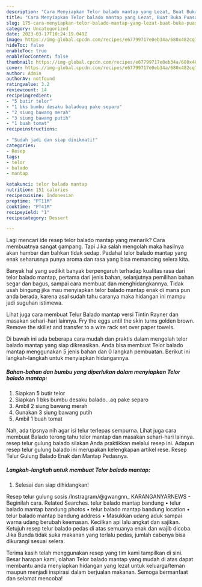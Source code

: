 ```yaml
---
description: "Cara Menyiapkan Telor balado mantap yang Lezat, Buat Buka Puasa Sempurna"
title: "Cara Menyiapkan Telor balado mantap yang Lezat, Buat Buka Puasa Sempurna"
slug: 175-cara-menyiapkan-telor-balado-mantap-yang-lezat-buat-buka-puasa-sempurna
category: Uncategorized
date: 2023-03-17T10:24:19.049Z
image: https://img-global.cpcdn.com/recipes/e67799717e0eb34a/680x482cq70/telor-balado-mantap-foto-resep-utama.jpg
hideToc: false
enableToc: true
enableTocContent: false
thumbnail: https://img-global.cpcdn.com/recipes/e67799717e0eb34a/680x482cq70/telor-balado-mantap-foto-resep-utama.jpg
cover: https://img-global.cpcdn.com/recipes/e67799717e0eb34a/680x482cq70/telor-balado-mantap-foto-resep-utama.jpg
author: Admin
authorAv: notfound
ratingvalue: 3.2
reviewcount: 14
recipeingredient:
- "5 butir telor"
- "1 bks bumbu desaku baladoaq pake separo"
- "2 siung bawang merah"
- "3 siung bawang putih"
- "1 buah tomat"
recipeinstructions:

- "Sudah jadi dan siap dinikmati!"
categories:
- Resep
tags:
- telor
- balado
- mantap

katakunci: telor balado mantap 
nutrition: 151 calories
recipecuisine: Indonesian
preptime: "PT11M"
cooktime: "PT41M"
recipeyield: "1"
recipecategory: Dessert

---
```



Lagi mencari ide resep telor balado mantap yang menarik? Cara membuatnya sangat gampang. Tapi Jika salah mengolah maka hasilnya akan hambar dan bahkan tidak sedap. Padahal telor balado mantap yang enak seharusnya punya aroma dan rasa yang bisa memancing selera kita.


Banyak hal yang sedikit banyak berpengaruh terhadap kualitas rasa dari telor balado mantap, pertama dari jenis bahan, selanjutnya pemilihan bahan segar dan bagus, sampai cara membuat dan menghidangkannya. Tidak usah bingung jika mau menyiapkan telor balado mantap enak di mana pun anda berada, karena asal sudah tahu caranya maka hidangan ini mampu jadi suguhan istimewa.

Lihat juga cara membuat Telur Balado mantap versi Tintin Rayner dan masakan sehari-hari lainnya. Fry the eggs until the skin turns golden brown. Remove the skillet and transfer to a wire rack set over paper towels.


Di bawah ini ada beberapa cara mudah dan praktis dalam mengolah telor balado mantap yang siap dikreasikan. Anda bisa membuat Telor balado mantap menggunakan 5 jenis bahan dan 0 langkah pembuatan. Berikut ini langkah-langkah untuk menyiapkan hidangannya.

<!--inarticleads1-->

##### Bahan-bahan dan bumbu yang diperlukan dalam menyiapkan Telor balado mantap:

1. Siapkan 5 butir telor
1. Siapkan 1 bks bumbu desaku balado...aq pake separo
1. Ambil 2 siung bawang merah
1. Gunakan 3 siung bawang putih
1. Ambil 1 buah tomat


Nah, ada tipsnya nih agar isi telur terlepas sempurna. Lihat juga cara membuat Balado terong tahu telor mantap dan masakan sehari-hari lainnya. resep telur gulung balado silakan Anda praktikkan melalui resep ini. Adapun resep telur gulung balado ini merupakan kelengkapan artikel rese. Resep Telur Gulung Balado Enak dan Mantap Pedasnya. 

<!--inarticleads2-->

##### Langkah-langkah untuk membuat Telor balado mantap:


1. Selesai dan siap dihidangkan!

Resep telur gulung sosis /Instragram/@gwangnn_ KARANGANYARNEWS - Beginilah cara. Related Searches. telur balado mantap bandung • telur balado mantap bandung photos • telur balado mantap bandung location • telur balado mantap bandung address • Masukkan udang aduk sampai warna udang berubah keemasan. Kecilkan api lalu angkat dan sajikan. Ketujuh resep telur balado pedas di atas semuanya enak dan wajib dicoba. Jika Bunda tidak suka makanan yang terlalu pedas, jumlah cabenya bisa dikurangi sesuai selera. 

Terima kasih telah menggunakan resep yang tim kami tampilkan di sini. Besar harapan kami, olahan Telor balado mantap yang mudah di atas dapat membantu anda menyiapkan hidangan yang lezat untuk keluarga/teman maupun menjadi inspirasi dalam berjualan makanan. Semoga bermanfaat dan selamat mencoba!
